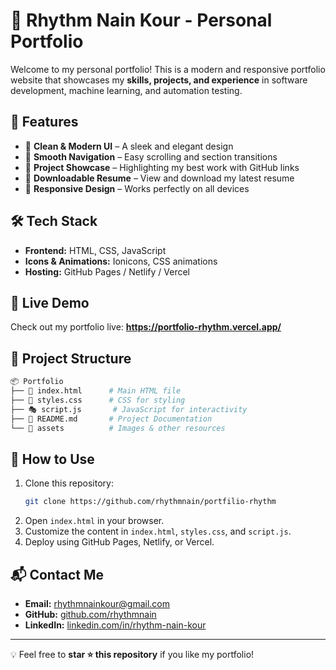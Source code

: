 # 🎨 Rhythm Nain Kour - Personal Portfolio

Welcome to my personal portfolio! This is a modern and responsive portfolio website that showcases my **skills, projects, and experience** in software development, machine learning, and automation testing.

## 🚀 Features
- 🔹 **Clean & Modern UI** – A sleek and elegant design
- 🔹 **Smooth Navigation** – Easy scrolling and section transitions
- 🔹 **Project Showcase** – Highlighting my best work with GitHub links
- 🔹 **Downloadable Resume** – View and download my latest resume
- 🔹 **Responsive Design** – Works perfectly on all devices

## 🛠️ Tech Stack
- **Frontend:** HTML, CSS, JavaScript
- **Icons & Animations:** Ionicons, CSS animations
- **Hosting:** GitHub Pages / Netlify / Vercel



## 🔗 Live Demo
Check out my portfolio live: **https://portfolio-rhythm.vercel.app/**

## 📂 Project Structure
```bash
📦 Portfolio
├── 📄 index.html      # Main HTML file
├── 🎨 styles.css      # CSS for styling
├── 🎭 script.js       # JavaScript for interactivity
├── 📜 README.md       # Project Documentation
└── 📁 assets          # Images & other resources
```

## 📌 How to Use
1. Clone this repository:
   ```bash
   git clone https://github.com/rhythmnain/portfilio-rhythm
   ```
2. Open `index.html` in your browser.
3. Customize the content in `index.html`, `styles.css`, and `script.js`.
4. Deploy using GitHub Pages, Netlify, or Vercel.

## 📬 Contact Me
- **Email:** [rhythmnainkour@gmail.com](mailto:rhythmnainkour@gmail.com)
- **GitHub:** [github.com/rhythmnain](https://github.com/rhythmnain)
- **LinkedIn:** [linkedin.com/in/rhythm-nain-kour](https://www.linkedin.com/in/rhythm-nain-kour-8b7017247/)

---

💡 Feel free to **star ⭐ this repository** if you like my portfolio!
